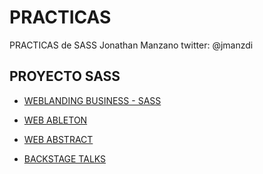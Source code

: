 

# PRACTICAS

PRACTICAS de SASS Jonathan Manzano twitter: @jmanzdi

## PROYECTO SASS

- [WEBLANDING BUSINESS - SASS](https://jonathanmanzanodiaz.github.io/practice/CSS-PRACTICE/SASS/frontendpractice.com/1-weblanding)

- [WEB ABLETON](https://jonathanmanzanodiaz.github.io/practice/CSS-PRACTICE/SASS/frontendpractice.com/2-web-ableton)

- [WEB ABSTRACT](https://jonathanmanzanodiaz.github.io/practice/CSS-PRACTICE/SASS/frontendpractice.com/3-web-abstract)

- [BACKSTAGE TALKS](https://jonathanmanzanodiaz.github.io/practice/CSS-PRACTICE/SASS/frontendpractice.com/4-backstage-talks)
